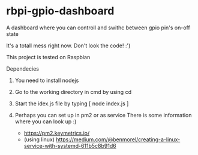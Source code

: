 # rbpi-gpio-dashboard
A dashboard where you can controll and swithc between gpio pin's on-off state

It's a totall mess right now. Don't look the code! :')

This project is tested on Raspbian

Dependecies

 1. You need to install nodejs

 2. Go to the working directory in cmd by using cd

 3. Start the idex.js file by typing [ node index.js ]

 4. Perhaps you can set up in pm2 or as service
     There is some information where you can look up :)
     
    -  https://pm2.keymetrics.io/
    -  (using linux) https://medium.com/@benmorel/creating-a-linux-service-with-systemd-611b5c8b91d6